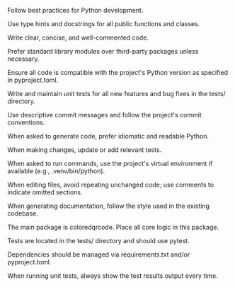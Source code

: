 Follow best practices for Python development.

Use type hints and docstrings for all public functions and classes.

Write clear, concise, and well-commented code.

Prefer standard library modules over third-party packages unless necessary.

Ensure all code is compatible with the project's Python version as specified in pyproject.toml.

Write and maintain unit tests for all new features and bug fixes in the tests/ directory.

Use descriptive commit messages and follow the project's commit conventions.

When asked to generate code, prefer idiomatic and readable Python.

When making changes, update or add relevant tests.

When asked to run commands, use the project's virtual environment if available (e.g., .venv/bin/python).

When editing files, avoid repeating unchanged code; use comments to indicate omitted sections.

When generating documentation, follow the style used in the existing codebase.

The main package is coloredqrcode. Place all core logic in this package.

Tests are located in the tests/ directory and should use pytest.

Dependencies should be managed via requirements.txt and/or pyproject.toml.

When running unit tests, always show the test results output every time.
